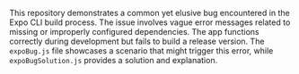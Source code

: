 This repository demonstrates a common yet elusive bug encountered in the Expo CLI build process. The issue involves vague error messages related to missing or improperly configured dependencies.  The app functions correctly during development but fails to build a release version.  The `expoBug.js` file showcases a scenario that might trigger this error, while `expoBugSolution.js` provides a solution and explanation.